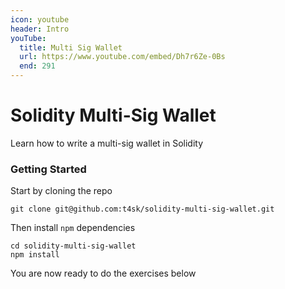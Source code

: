 ```yaml
---
icon: youtube
header: Intro
youTube:
  title: Multi Sig Wallet
  url: https://www.youtube.com/embed/Dh7r6Ze-0Bs
  end: 291
---
```


# Solidity Multi-Sig Wallet

Learn how to write a multi-sig wallet in Solidity

### Getting Started

Start by cloning the repo

```shell
git clone git@github.com:t4sk/solidity-multi-sig-wallet.git
```

Then install `npm` dependencies

```shell
cd solidity-multi-sig-wallet
npm install
```

You are now ready to do the exercises below
